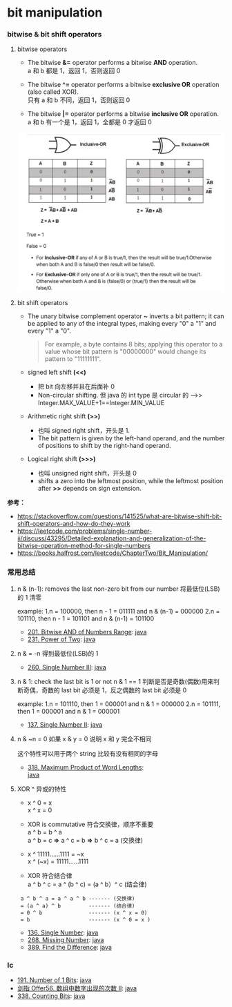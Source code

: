 # bit manipulation

### bitwise & bit shift operators

1. bitwise operators

   - The bitwise **&=** operator performs a bitwise **AND** operation.  
     a 和 b 都是 1，返回 1，否则返回 0

   - The bitwise **^=** operator performs a bitwise **exclusive OR** operation (also called XOR).  
     只有 a 和 b 不同，返回 1，否则返回 0

   - The bitwise **|=** operator performs a bitwise **inclusive OR** operation.  
     a 和 b 有一个是 1，返回 1，全都是 0 才返回 0

   ![Alt text](/images/inclusiveOR_exclusiveOR.jpg)

2. bit shift operators

   - The unary bitwise complement operator **~** inverts a bit pattern; it can be applied to any of the integral types, making every "0" a "1" and every "1" a "0".

     > For example, a byte contains 8 bits; applying this operator to a value whose bit pattern is "00000000" would change its pattern to "11111111".

   - signed left shift **(<<)**
     - 把 bit 向左移并且在后面补 0
     - Non-circular shifting. 但 java 的 int type 是 circular 的 -->> Integer.MAX_VALUE+1==Integer.MIN_VALUE
   - Arithmetic right shift **(>>)**
     - 也叫 signed right shift，开头是 1.
     - The bit pattern is given by the left-hand operand, and the number of positions to shift by the right-hand operand.
   - Logical right shift **(>>>)**
     - 也叫 unsigned right shift，开头是 0
     - shifts a zero into the leftmost position, while the leftmost position after **>>** depends on sign extension.

**参考：**

- https://stackoverflow.com/questions/141525/what-are-bitwise-shift-bit-shift-operators-and-how-do-they-work
- https://leetcode.com/problems/single-number-ii/discuss/43295/Detailed-explanation-and-generalization-of-the-bitwise-operation-method-for-single-numbers
- https://books.halfrost.com/leetcode/ChapterTwo/Bit_Manipulation/

### 常用总结

1. n & (n-1): removes the last non-zero bit from our number 将最低位(LSB)的 1 清零

   example:
   1.n = 100000, then n - 1 = 011111 and n & (n-1) = 000000
   2.n = 101110, then n - 1 = 101101 and n & (n-1) = 101100

   - [201. Bitwise AND of Numbers Range](https://leetcode.com/problems/bitwise-and-of-numbers-range/):
     [java](/solution_java/0201_Bitwise_AND_of_Numbers_Range.java)
   - [231. Power of Two](https://leetcode.com/problems/power-of-two/):
     [java](/solution_java/0231_Power_of_Two.java)

2. n & = -n 得到最低位(LSB)的 1

   - [260. Single Number III](https://leetcode.com/problems/single-number-iii/):
     [java](/solution_java/0260_Single_Number_III.java)

3. n & 1: check the last bit is 1 or not
   n & 1 == 1 判断是否是奇数(偶数)用来判断奇偶，奇数的 last bit 必须是 1，反之偶数的 last bit 必须是 0

   example:
   1.n = 101110, then 1 = 000001 and n & 1 = 000000
   2.n = 101111, then 1 = 000001 and n & 1 = 000001

   - [137. Single Number II](https://leetcode.com/problems/single-number-ii/):
     [java](/solution_java/137_Single_NumberII.java)

4. n & ~n = 0 如果 x & y = 0 说明 x 和 y 完全不相同

   这个特性可以用于两个 string 比较有没有相同的字母

   - [318. Maximum Product of Word Lengths](https://leetcode.com/problems/maximum-product-of-word-lengths/):  
     [java](/solution_java/0318_Maximum_Product_of_Word_Lengths.java)

5. XOR ^ 异或的特性

   - x ^ 0 = x  
     x ^ x = 0
   - XOR is commutative 符合交换律，顺序不重要  
     a ^ b = b ^ a  
     a ^ b = c **=>** a ^ c = b **=>** b ^ c = a (交换律)

   - x ^ 11111……1111 = ~x  
     x ^ (~x) = 11111……1111

   - XOR 符合结合律  
     a ^ b ^ c = a ^ (b ^ c) = (a ^ b）^ c (结合律)

   ```
    a ^ b ^ a = a ^ a ^ b ------- (交换律)
    = (a ^ a) ^ b         ------- (结合律)
    = 0 ^ b               ------- (x ^ x = 0)
    = b                   ------- (x ^ 0 = x )
   ```

   - [136. Single Number](https://leetcode.com/problems/single-number/):
     [java](/solution_java/0136_Single_Number.java)
   - [268. Missing Number](https://leetcode.com/problems/missing-number/):
     [java](/solution_java/0268_Missing_Number.java)
   - [389. Find the Difference](https://leetcode.com/problems/find-the-difference/):
     [java](/solution_java/0389_Find_the_Difference.java)

### lc

- [191. Number of 1 Bits](https://leetcode.com/problems/number-of-1-bits/):
  [java](/solution_java/0191_Number_of_1_Bits.java)
- [剑指 Offer56. 数组中数字出现的次数 II](https://leetcode-cn.com/problems/shu-zu-zhong-shu-zi-chu-xian-de-ci-shu-ii-lcof/):
  [java](/力扣/剑指Offer56-II_数组中数字出现的次数II.java)
- [338. Counting Bits](https://leetcode.com/problems/counting-bits/):
  [java](/solution_java/0338_Counting_Bits.java)
